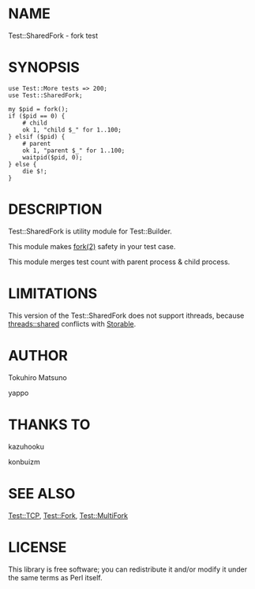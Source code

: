 # NAME

Test::SharedFork - fork test

# SYNOPSIS

    use Test::More tests => 200;
    use Test::SharedFork;

    my $pid = fork();
    if ($pid == 0) {
        # child
        ok 1, "child $_" for 1..100;
    } elsif ($pid) {
        # parent
        ok 1, "parent $_" for 1..100;
        waitpid($pid, 0);
    } else {
        die $!;
    }

# DESCRIPTION

Test::SharedFork is utility module for Test::Builder.

This module makes [fork(2)](http://man.he.net/man2/fork) safety in your test case.

This module merges test count with parent process & child process.

# LIMITATIONS

This version of the Test::SharedFork does not support ithreads, because [threads::shared](https://metacpan.org/pod/threads::shared) conflicts with [Storable](https://metacpan.org/pod/Storable).

# AUTHOR

Tokuhiro Matsuno <tokuhirom  slkjfd gmail.com>

yappo

# THANKS TO

kazuhooku

konbuizm

# SEE ALSO

[Test::TCP](https://metacpan.org/pod/Test::TCP), [Test::Fork](https://metacpan.org/pod/Test::Fork), [Test::MultiFork](https://metacpan.org/pod/Test::MultiFork)

# LICENSE

This library is free software; you can redistribute it and/or modify
it under the same terms as Perl itself.
